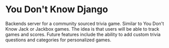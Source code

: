 # You Don't Know Django

Backends server for a community sourced trivia game. Similar to You Don't Know Jack or Jackbox games. The idea is that users will be able to track games and scores. Future features include the ability to add custom trivia questions and categories for personalized games.